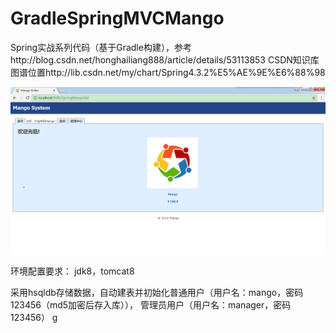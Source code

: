 # GradleSpringMVCMango
Spring实战系列代码（基于Gradle构建），参考http://blog.csdn.net/honghailiang888/article/details/53113853
CSDN知识库图谱位置http://lib.csdn.net/my/chart/Spring4.3.2%E5%AE%9E%E6%88%98

<img src="index.png" />

环境配置要求：
jdk8，tomcat8


采用hsqldb存储数据，自动建表并初始化普通用户（用户名：mango，密码123456（md5加密后存入库）），
管理员用户（用户名：manager，密码123456）
g
